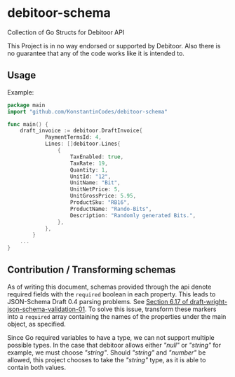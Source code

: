# debitoor-schema
Collection of Go Structs for Debitoor API

This Project is in no way endorsed or supported by Debitoor.
Also there is no guarantee that any of the code works like it is intended to.

## Usage
Example:
```go
package main
import "github.com/KonstantinCodes/debitoor-schema"

func main() {
    draft_invoice := debitoor.DraftInvoice{
            PaymentTermsId: 4,
            Lines: []debitoor.Lines{
                {
                    TaxEnabled: true,
                    TaxRate: 19,
                    Quantity: 1,
                    UnitId: "12",
                    UnitName: "Bit",
                    UnitNetPrice: 5,
                    UnitGrossPrice: 5.95,
                    ProductSku: "RB16",
                    ProductName: "Rando-Bits",
                    Description: "Randomly generated Bits.",
                },
            },
        }
    ...
}
```

## Contribution / Transforming schemas
As of writing this document, schemas provided through the api denote required fields with the `required` boolean in each property.
This leads to JSON-Schema Draft 0.4 parsing problems. See [Section 6.17 of draft-wright-json-schema-validation-01](http://json-schema.org/latest/json-schema-validation.html#rfc.section.6.17). To solve this issue, transform these markers into a `required` array containing the names of the properties under the main object, as specified.

Since Go required variables to have a type, we can not support multiple possible types. In the case that debitoor allows either *"null"* or *"string"* for example, we must choose *"string"*. Should *"string"* and *"number"* be allowed, this project chooses to take the *"string"* type, as it is able to contain both values.